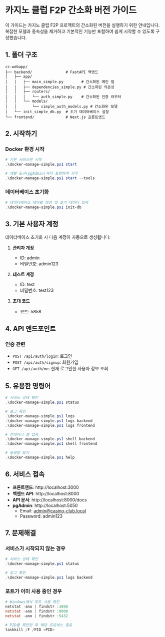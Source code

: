 # 카지노 클럽 F2P 간소화 버전 가이드

이 가이드는 카지노 클럽 F2P 프로젝트의 간소화된 버전을 실행하기 위한 안내입니다. 복잡한 모델과 종속성을 제거하고 기본적인 기능만 포함하여 쉽게 시작할 수 있도록 구성했습니다.

## 1. 폴더 구조

```
cc-webapp/
├── backend/               # FastAPI 백엔드
│   ├── app/
│   │   ├── main_simple.py        # 간소화된 메인 앱
│   │   ├── dependencies_simple.py # 간소화된 의존성
│   │   ├── routers/
│   │   │   └── auth_simple.py    # 간소화된 인증 라우터
│   │   └── models/
│   │       └── simple_auth_models.py # 간소화된 모델
│   └── init_simple_db.py  # 초기 데이터베이스 설정
└── frontend/              # Next.js 프론트엔드
```

## 2. 시작하기

### Docker 환경 시작

```powershell
# 기본 서비스만 시작
.\docker-manage-simple.ps1 start

# 개발 도구(pgAdmin)까지 포함하여 시작
.\docker-manage-simple.ps1 start --tools
```

### 데이터베이스 초기화

```powershell
# 데이터베이스 테이블 생성 및 초기 데이터 입력
.\docker-manage-simple.ps1 init-db
```

## 3. 기본 사용자 계정

데이터베이스 초기화 시 다음 계정이 자동으로 생성됩니다:

1. **관리자 계정**
   - ID: admin
   - 비밀번호: admin123

2. **테스트 계정**
   - ID: test
   - 비밀번호: test123

3. **초대 코드**
   - 코드: 5858

## 4. API 엔드포인트

### 인증 관련

- `POST /api/auth/login`: 로그인
- `POST /api/auth/signup`: 회원가입
- `GET /api/auth/me`: 현재 로그인한 사용자 정보 조회

## 5. 유용한 명령어

```powershell
# 서비스 상태 확인
.\docker-manage-simple.ps1 status

# 로그 확인
.\docker-manage-simple.ps1 logs
.\docker-manage-simple.ps1 logs backend
.\docker-manage-simple.ps1 logs frontend

# 컨테이너 셸 접속
.\docker-manage-simple.ps1 shell backend
.\docker-manage-simple.ps1 shell frontend

# 도움말 보기
.\docker-manage-simple.ps1 help
```

## 6. 서비스 접속

- **프론트엔드**: http://localhost:3000
- **백엔드 API**: http://localhost:8000
- **API 문서**: http://localhost:8000/docs
- **pgAdmin**: http://localhost:5050
  - Email: admin@casino-club.local
  - Password: admin123

## 7. 문제해결

### 서비스가 시작되지 않는 경우
```powershell
# 서비스 상태 확인
.\docker-manage-simple.ps1 status

# 로그 확인
.\docker-manage-simple.ps1 logs backend
```

### 포트가 이미 사용 중인 경우
```powershell
# Windows에서 포트 사용 확인
netstat -ano | findstr :3000
netstat -ano | findstr :8000
netstat -ano | findstr :5432

# PID를 확인한 후 해당 프로세스 종료
taskkill /F /PID <PID>
```
